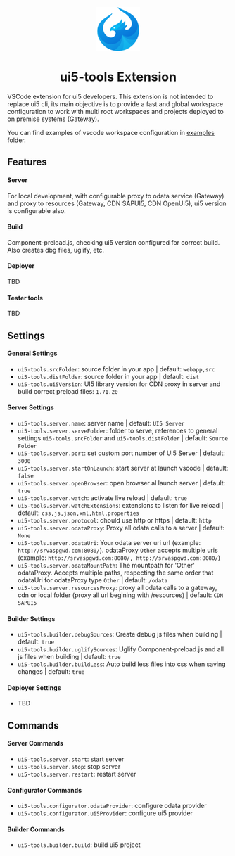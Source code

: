 <p align="center">
<img src="images/logo_blue.png" width="100" />
<h1 align="center">ui5-tools Extension</h1>
</p>

VSCode extension for ui5 developers. This extension is not intended to replace ui5 cli, its main objective is to provide a fast and global workspace configuration to work with multi root workspaces and projects deployed to on premise systems (Gateway).

You can find examples of vscode workspace configuration in [examples](examples) folder.

## Features

#### Server

For local development, with configurable proxy to odata service (Gateway) and proxy to resources (Gateway, CDN SAPUI5, CDN OpenUI5), ui5 version is configurable also.

#### Build

Component-preload.js, checking ui5 version configured for correct build. Also creates dbg files, uglify, etc.

#### Deployer

TBD

#### Tester tools

TBD

## Settings

#### General Settings

- `ui5-tools.srcFolder`: source folder in your app | default: `webapp,src`
- `ui5-tools.distFolder`: source folder in your app | default: `dist`
- `ui5-tools.ui5Version`: UI5 library version for CDN proxy in server and build correct preload files: `1.71.20`

#### Server Settings

- `ui5-tools.server.name`: server name | default: `UI5 Server`
- `ui5-tools.server.serveFolder`: folder to serve, references to general settings `ui5-tools.srcFolder` and `ui5-tools.distFolder` | default: `Source Folder`
- `ui5-tools.server.port`: set custom port number of UI5 Server | default: `3000`
- `ui5-tools.server.startOnLaunch`: start server at launch vscode | default: `false`
- `ui5-tools.server.openBrowser`: open browser al launch server | default: `true`
- `ui5-tools.server.watch`: activate live reload | default: `true`
- `ui5-tools.server.watchExtensions`: extensions to listen for live reload | default: `css,js,json,xml,html,properties`
- `ui5-tools.server.protocol`: dhould use http or https | default: `http`
- `ui5-tools.server.odataProxy`: Proxy all odata calls to a server | default: `None`
- `ui5-tools.server.odataUri`: Your odata server uri url (example: `http://srvaspgwd.com:8080/`). odataProxy `Other` accepts multiple uris (example: `http://srvaspgwd.com:8080/, http://srvaspgwd.com:8080/`)
- `ui5-tools.server.odataMountPath`: The mountpath for 'Other' odataProxy. Accepts multiple paths, respecting the same order that odataUri for odataProxy type `Other` | default: `/odata`
- `ui5-tools.server.resourcesProxy`: proxy all odata calls to a gateway, cdn or local folder (proxy all url begining with /resources) | default: `CDN SAPUI5`

#### Builder Settings

- `ui5-tools.builder.debugSources`: Create debug js files when building | default: `true`
- `ui5-tools.builder.uglifySources`: Uglify Component-preload.js and all js files when building | default: `true`
- `ui5-tools.builder.buildLess`: Auto build less files into css when saving changes | default: `true`

#### Deployer Settings

- TBD

## Commands

#### Server Commands

- `ui5-tools.server.start`: start server
- `ui5-tools.server.stop`: stop server
- `ui5-tools.server.restart`: restart server

#### Configurator Commands

- `ui5-tools.configurator.odataProvider`: configure odata provider
- `ui5-tools.configurator.ui5Provider`: configure ui5 provider

#### Builder Commands

- `ui5-tools.builder.build`: build ui5 project
